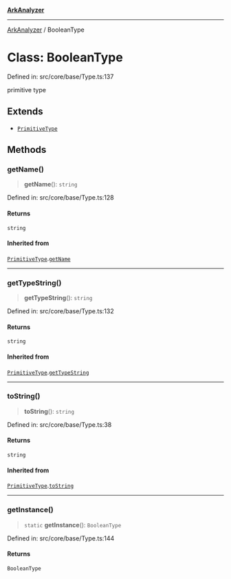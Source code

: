 [**ArkAnalyzer**](../README.md)

***

[ArkAnalyzer](../globals.md) / BooleanType

# Class: BooleanType

Defined in: src/core/base/Type.ts:137

primitive type

## Extends

- [`PrimitiveType`](PrimitiveType.md)

## Methods

### getName()

> **getName**(): `string`

Defined in: src/core/base/Type.ts:128

#### Returns

`string`

#### Inherited from

[`PrimitiveType`](PrimitiveType.md).[`getName`](PrimitiveType.md#getname)

***

### getTypeString()

> **getTypeString**(): `string`

Defined in: src/core/base/Type.ts:132

#### Returns

`string`

#### Inherited from

[`PrimitiveType`](PrimitiveType.md).[`getTypeString`](PrimitiveType.md#gettypestring)

***

### toString()

> **toString**(): `string`

Defined in: src/core/base/Type.ts:38

#### Returns

`string`

#### Inherited from

[`PrimitiveType`](PrimitiveType.md).[`toString`](PrimitiveType.md#tostring)

***

### getInstance()

> `static` **getInstance**(): `BooleanType`

Defined in: src/core/base/Type.ts:144

#### Returns

`BooleanType`
